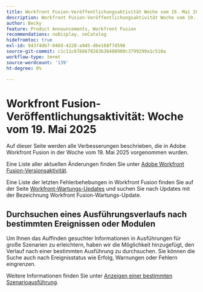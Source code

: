 ```yaml
---
title: Workfront Fusion-Veröffentlichungsaktivität Woche vom 19. Mai 2025
description: Workfront Fusion-Veröffentlichungsaktivität Woche vom 19. Mai 2025
author: Becky
feature: Product Announcements, Workfront Fusion
recommendations: noDisplay, noCatalog
hidefromtoc: true
exl-id: 94374db7-0469-4228-a945-d6e168f7d598
source-git-commit: c1c11c6766678263b36488909c3799299a1c510a
workflow-type: tm+mt
source-wordcount: '139'
ht-degree: 0%

---
```


# Workfront Fusion-Veröffentlichungsaktivität: Woche vom 19. Mai 2025

Auf dieser Seite werden alle Verbesserungen beschrieben, die in Adobe Workfront Fusion in der Woche vom 19. Mai 2025 vorgenommen wurden.

Eine Liste aller aktuellen Änderungen finden Sie unter [Adobe Workfront Fusion-Versionsaktivität](/help/workfront-fusion/fusion-product-releases/fusion-release-activity.md).

Eine Liste der letzten Fehlerbehebungen in Workfront Fusion finden Sie auf der Seite [Workfront-Wartungs-Updates](https://experienceleague.adobe.com/en/docs/workfront-known-issues/releases/current-updates) und suchen Sie nach Updates mit der Bezeichnung Workfront Fusion-Wartungs-Update.

## Durchsuchen eines Ausführungsverlaufs nach bestimmten Ereignissen oder Modulen

Um Ihnen das Auffinden gesuchter Informationen in Ausführungen für große Szenarien zu erleichtern, haben wir die Möglichkeit hinzugefügt, den Verlauf nach einer bestimmten Ausführung zu durchsuchen. Sie können die Suche auch nach Ereignisstatus wie Erfolg, Warnungen oder Fehlern eingrenzen.

Weitere Informationen finden Sie unter [Anzeigen einer bestimmten Szenarioausführung](/help/workfront-fusion/manage-scenarios/view-a-specific-scenario-execution.md).
